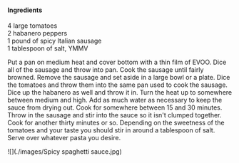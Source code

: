 #### Ingredients

4 large tomatoes  
2 habanero peppers  
1 pound of spicy Italian sausage  
1 tablespoon of salt, YMMV  

Put a pan on medium heat and cover bottom with a thin film of EVOO.
Dice all of the sausage and throw into pan.
Cook the sausage until fairly browned.
Remove the sausage and set aside in a large bowl or a plate.
Dice the tomatoes and throw them into the same pan used to cook the sausage.
Dice up the habanero as well and throw it in.
Turn the heat up to somewhere between medium and high.
Add as much water as necessary to keep the sauce from drying out.
Cook for somewhere between 15 and 30 minutes.
Throw in the sausage and stir into the sauce so it isn't clumped together.
Cook for another thirty minutes or so.
Depending on the sweetness of the tomatoes and your taste you should stir in around a tablespoon of salt.
Serve over whatever pasta you desire.

![](./images/Spicy spaghetti sauce.jpg)


